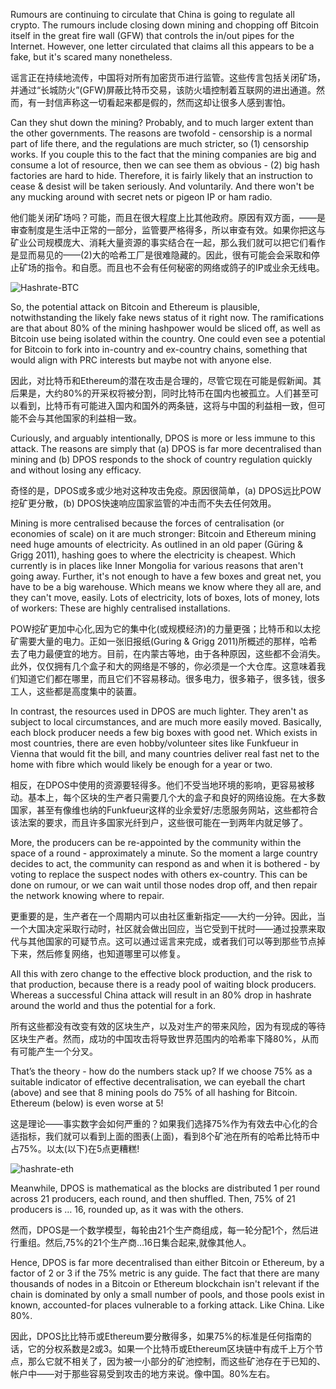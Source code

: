 
Rumours are continuing to circulate that China is going to regulate all crypto. The rumours include closing down mining and chopping off Bitcoin itself in the great fire wall (GFW) that controls the in/out pipes for the Internet. However, one letter circulated that claims all this appears to be a fake, but it's scared many nonetheless.

谣言正在持续地流传，中国将对所有加密货币进行监管。这些传言包括关闭矿场，并通过“长城防火”(GFW)屏蔽比特币交易，该防火墙控制着互联网的进出通道。然而，有一封信声称这一切看起来都是假的，然而这却让很多人感到害怕。

Can they shut down the mining? Probably, and to much larger extent than the other governments. The reasons are twofold - censorship is a normal part of life there, and the regulations are much stricter, so (1) censorship works. If you couple this to the fact that the mining companies are big and consume a lot of resource, then we can see them as obvious - (2) big hash factories are hard to hide. Therefore, it is fairly likely that an instruction to cease & desist will be taken seriously. And voluntarily. And there won't be any mucking around with secret nets or pigeon IP or ham radio.

他们能关闭矿场吗？可能，而且在很大程度上比其他政府。原因有双方面，——是审查制度是生活中正常的一部分，监管要严格得多，所以审查有效。如果你把这与矿业公司规模庞大、消耗大量资源的事实结合在一起，那么我们就可以把它们看作是显而易见的——(2)大的哈希工厂是很难隐藏的。因此，很有可能会会采取和停止矿场的指令。和自愿。而且也不会有任何秘密的网络或鸽子的IP或业余无线电。

![Hashrate-BTC](https://steemitimages.com/DQmcgdyU1hT7Gie9gQ7GJNntU3rsVjuWW33LpUyQCqZ8x1t/HashrateBTC20170924.png)

So, the potential attack on Bitcoin and Ethereum is plausible, notwithstanding the likely fake news status of it right now. The ramifications are that about 80% of the mining hashpower would be sliced off, as well as Bitcoin use being isolated within the country. One could even see a potential for Bitcoin to fork into in-country and ex-country chains, something that would align with PRC interests but maybe not with anyone else.

因此，对比特币和Ethereum的潜在攻击是合理的，尽管它现在可能是假新闻。其后果是，大约80%的开采权将被分割，同时比特币在国内也被孤立。人们甚至可以看到，比特币有可能进入国内和国外的两条链，这将与中国的利益相一致，但可能不会与其他国家的利益相一致。

Curiously, and arguably intentionally, DPOS is more or less immune to this attack. The reasons are simply that (a) DPOS is far more decentralised than mining and (b) DPOS responds to the shock of country regulation quickly and without losing any efficacy.

奇怪的是，DPOS或多或少地对这种攻击免疫。原因很简单，(a) DPOS远比POW挖矿更分散，(b) DPOS快速响应国家监管的冲击而不失去任何效用。

Mining is more centralised because the forces of centralisation (or economies of scale) on it are much stronger: Bitcoin and Ethereum mining need huge amounts of electricity. As outlined in an old paper (Güring & Grigg 2011), hashing goes to where the electricity is cheapest. Which currently is in places like Inner Mongolia for various reasons that aren't going away. Further, it's not enough to have a few boxes and great net, you have to be a big warehouse. Which means we know where they all are, and they can't move, easily. Lots of electricity, lots of boxes, lots of money, lots of workers: These are highly centralised installations.

POW挖矿更加中心化,因为它的集中化(或规模经济)的力量更强；比特币和以太挖矿需要大量的电力。正如一张旧报纸(Guring & Grigg 2011)所概述的那样，哈希去了电力最便宜的地方。目前，在内蒙古等地，由于各种原因，这些都不会消失。此外，仅仅拥有几个盒子和大的网络是不够的，你必须是一个大仓库。这意味着我们知道它们都在哪里，而且它们不容易移动。很多电力，很多箱子，很多钱，很多工人，这些都是高度集中的装置。

In contrast, the resources used in DPOS are much lighter. They aren't as subject to local circumstances, and are much more easily moved. Basically, each block producer needs a few big boxes with good net. Which exists in most countries, there are even hobby/volunteer sites like Funkfueur in Vienna that would fit the bill, and many countries deliver real fast net to the home with fibre which would likely be enough for a year or two.

相反，在DPOS中使用的资源要轻得多。他们不受当地环境的影响，更容易被移动。基本上，每个区块的生产者只需要几个大的盒子和良好的网络设施。在大多数国家，甚至有像维也纳的Funkfueur这样的业余爱好/志愿服务网站，这些都符合该法案的要求，而且许多国家光纤到户，这些很可能在一到两年内就足够了。

More, the producers can be re-appointed by the community within the space of a round - approximately a minute. So the moment a large country decides to act, the community can respond as and when it is bothered - by voting to replace the suspect nodes with others ex-country. This can be done on rumour, or we can wait until those nodes drop off, and then repair the network knowing where to repair.

更重要的是，生产者在一个周期内可以由社区重新指定——大约一分钟。因此，当一个大国决定采取行动时，社区就会做出回应，当它受到干扰时——通过投票来取代与其他国家的可疑节点。这可以通过谣言来完成，或者我们可以等到那些节点掉下来，然后修复网络，也知道哪里可以修复。

All this with zero change to the effective block production, and the risk to that production, because there is a ready pool of waiting block producers. Whereas a successful China attack will result in an 80% drop in hashrate around the world and thus the potential for a fork.

所有这些都没有改变有效的区块生产，以及对生产的带来风险，因为有现成的等待区块生产者。然而，成功的中国攻击将导致世界范围内的哈希率下降80%，从而有可能产生一个分叉。


That’s the theory - how do the numbers stack up? If we choose 75% as a suitable indicator of effective decentralisation, we can eyeball the chart (above) and see that 8 mining pools do 75% of all hashing for Bitcoin. Ethereum (below) is even worse at 5!

这是理论——事实数字会如何严重的？如果我们选择75%作为有效去中心化的合适指标，我们就可以看到上面的图表(上面)，看到8个矿池在所有的哈希比特币中占75%。以太(以下)在5点更糟糕!

![hashrate-eth](https://steemitimages.com/0x0/https://steemitimages.com/DQmWksHJKPCCfNR6g2UyHpaFYbFgo8f2G7h8Np92SJhWM7M/HashrateETH20170924.png)

Meanwhile, DPOS is mathematical as the blocks are distributed 1 per round across 21 producers, each round, and then shuffled. Then, 75% of 21 producers is … 16, rounded up, as it was with the others.

然而，DPOS是一个数学模型，每轮由21个生产商组成，每一轮分配1个，然后进行重组。然后,75%的21个生产商…16日集合起来,就像其他人。


Hence, DPOS is far more decentralised than either Bitcoin or Ethereum, by a factor of 2 or 3 if the 75% metric is any guide. The fact that there are many thousands of nodes in a Bitcoin or Ethereum blockchain isn't relevant if the chain is dominated by only a small number of pools, and those pools exist in known, accounted-for places vulnerable to a forking attack. Like China. Like 80%.

因此，DPOS比比特币或Ethereum要分散得多，如果75%的标准是任何指南的话，它的分权系数是2或3。如果一个比特币或Ethereum区块链中有成千上万个节点，那么它就不相关了，因为被一小部分的矿池控制，而这些矿池存在于已知的、帐户中——对于那些容易受到攻击的地方来说。像中国。80%左右。
